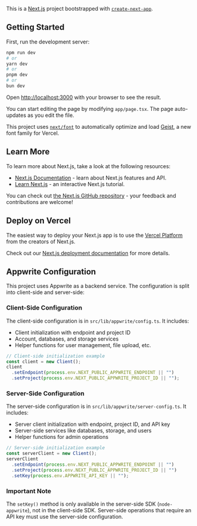 This is a [Next.js](https://nextjs.org) project bootstrapped with [`create-next-app`](https://nextjs.org/docs/app/api-reference/cli/create-next-app).

## Getting Started

First, run the development server:

```bash
npm run dev
# or
yarn dev
# or
pnpm dev
# or
bun dev
```

Open [http://localhost:3000](http://localhost:3000) with your browser to see the result.

You can start editing the page by modifying `app/page.tsx`. The page auto-updates as you edit the file.

This project uses [`next/font`](https://nextjs.org/docs/app/building-your-application/optimizing/fonts) to automatically optimize and load [Geist](https://vercel.com/font), a new font family for Vercel.

## Learn More

To learn more about Next.js, take a look at the following resources:

- [Next.js Documentation](https://nextjs.org/docs) - learn about Next.js features and API.
- [Learn Next.js](https://nextjs.org/learn) - an interactive Next.js tutorial.

You can check out [the Next.js GitHub repository](https://github.com/vercel/next.js) - your feedback and contributions are welcome!

## Deploy on Vercel

The easiest way to deploy your Next.js app is to use the [Vercel Platform](https://vercel.com/new?utm_medium=default-template&filter=next.js&utm_source=create-next-app&utm_campaign=create-next-app-readme) from the creators of Next.js.

Check out our [Next.js deployment documentation](https://nextjs.org/docs/app/building-your-application/deploying) for more details.

## Appwrite Configuration

This project uses Appwrite as a backend service. The configuration is split into client-side and server-side:

### Client-Side Configuration

The client-side configuration is in `src/lib/appwrite/config.ts`. It includes:

- Client initialization with endpoint and project ID
- Account, databases, and storage services
- Helper functions for user management, file upload, etc.

```typescript
// Client-side initialization example
const client = new Client();
client
  .setEndpoint(process.env.NEXT_PUBLIC_APPWRITE_ENDPOINT || "")
  .setProject(process.env.NEXT_PUBLIC_APPWRITE_PROJECT_ID || "");
```

### Server-Side Configuration

The server-side configuration is in `src/lib/appwrite/server-config.ts`. It includes:

- Server client initialization with endpoint, project ID, and API key
- Server-side services like databases, storage, and users
- Helper functions for admin operations

```typescript
// Server-side initialization example
const serverClient = new Client();
serverClient
  .setEndpoint(process.env.NEXT_PUBLIC_APPWRITE_ENDPOINT || "")
  .setProject(process.env.NEXT_PUBLIC_APPWRITE_PROJECT_ID || "")
  .setKey(process.env.APPWRITE_API_KEY || "");
```

### Important Note

The `setKey()` method is only available in the server-side SDK (`node-appwrite`), not in the client-side SDK. Server-side operations that require an API key must use the server-side configuration.
